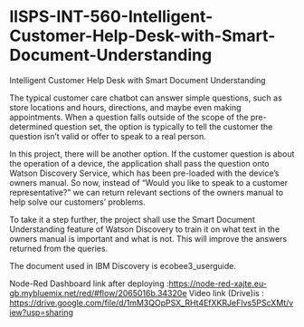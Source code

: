 # llSPS-INT-560-Intelligent-Customer-Help-Desk-with-Smart-Document-Understanding
Intelligent Customer Help Desk with Smart    Document Understanding 

The typical customer care chatbot can answer simple questions, such as store locations and hours, directions, and maybe even making appointments. When a question falls outside of the scope of the pre-determined question set, the option is typically to tell the customer the question isn’t valid or offer to speak to a real person.

In this project, there will be another option. If the customer question is about the operation of a device, the application shall pass the question onto Watson Discovery Service, which has been pre-loaded with the device’s owners manual. So now, instead of “Would you like to speak to a customer representative?” we can return relevant sections of the owners manual to help solve our customers’ problems.

To take it a step further, the project shall use the Smart Document Understanding feature of Watson Discovery to train it on what text in the owners manual is important and what is not. This will improve the answers returned from the queries.

The document used in IBM Discovery is ecobee3_userguide.

Node-Red Dashboard link after deploying :https://node-red-xajte.eu-gb.mybluemix.net/red/#flow/2065016b.34320e
Video link (Drive)is : https://drive.google.com/file/d/1mM3QOpPSX_RHt4EfXKRJeFIvs5PScXMt/view?usp=sharing
